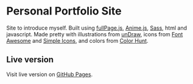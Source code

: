 # Personal Portfolio Site

Site to introduce myself. Built using [fullPage.js](https://alvarotrigo.com/fullPage/), [Anime.js](https://animejs.com/), [Sass](https://sass-lang.com/), html and javascript. Made pretty with illustrations from [unDraw](https://undraw.co/), icons from [Font Awesome](https://fontawesome.com/) and [Simple Icons](https://simpleicons.org/), and colors from [Color Hunt](https://colorhunt.co/).

## Live version

Visit live version on [GitHub Pages](https://xalea.dev/).

